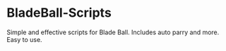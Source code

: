 # BladeBall-Scripts
Simple and effective scripts for Blade Ball. Includes auto parry and more. Easy to use.
